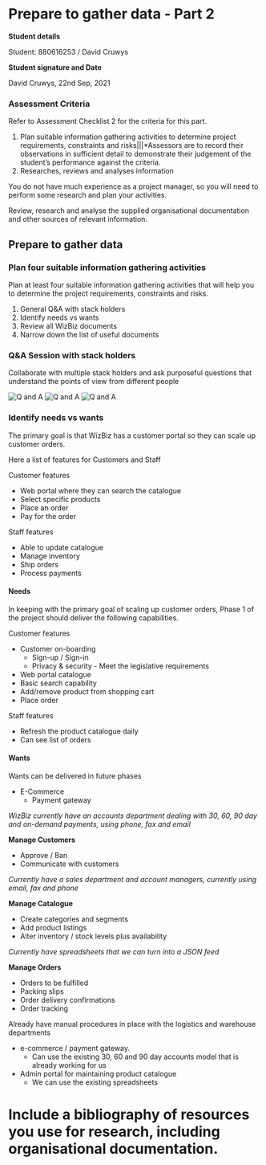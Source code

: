 # Prepare to gather data - Part 2

**Student details**

Student:  880616253 / David Cruwys

**Student signature and Date**

David Cruwys, 22nd Sep, 2021

### Assessment Criteria

Refer to Assessment Checklist 2 for the criteria for this part.

1. Plan suitable information gathering activities to determine project requirements, constraints and risks|||*Assessors are to record their observations in sufficient detail to demonstrate their judgement of the student’s performance against the criteria.
2. Researches, reviews and analyses information

You do not have much experience as a project manager, so you will need to perform some research and plan your activities.

Review, research and analyse the supplied organisational documentation and other sources of relevant information.

## Prepare to gather data

### Plan four suitable information gathering activities

Plan at least four suitable information gathering activities that will help you to determine the project requirements, constraints and risks.

1. General Q&A with stack holders
2. Identify needs vs wants
3. Review all WizBiz documents
4. Narrow down the list of useful documents

### Q&A Session with stack holders

Collaborate with multiple stack holders and ask purposeful questions that understand the points of view from different people

![Q and A](./images_from_classroom/wkx-1.png)
![Q and A](./images_from_classroom/wkx-2.png)
![Q and A](./images_from_classroom/wkx-3.png)

### Identify needs vs wants

The primary goal is that WizBiz has a customer portal so they can scale up customer orders.

Here a list of features for Customers and Staff

Customer features

- Web portal where they can search the catalogue
- Select specific products
- Place an order
- Pay for the order

Staff features

- Able to update catalogue
- Manage inventory
- Ship orders
- Process payments

#### Needs

In keeping with the primary goal of scaling up customer orders, Phase 1 of the project should deliver the following capabilities.

Customer features

- Customer on-boarding
  - Sign-up / Sign-in
  - Privacy & security - Meet the legislative requirements
- Web portal catalogue
- Basic search capability
- Add/remove product from shopping cart
- Place order

Staff features

- Refresh the product catalogue daily
- Can see list of orders

#### Wants

Wants can be delivered in future phases

- E-Commerce
  - Payment gateway

*WizBiz currently have an accounts department dealing with 30, 60, 90 day and on-demand payments, using phone, fax and email*

**Manage Customers**

  - Approve / Ban
  - Communicate with customers

*Currently have a sales department and account managers, currently using email, fax and phone*

**Manage Catalogue**

- Create categories and segments
- Add product listings
- Alter inventory / stock levels plus availability

*Currently have spreadsheets that we can turn into a JSON feed*

**Manage Orders**

- Orders to be fulfilled
- Packing slips
- Order delivery confirmations
- Order tracking

Already have manual procedures in place with the logistics and warehouse departments

- e-commerce / payment gateway.
  - Can use the existing 30, 60 and 90 day accounts model that is already working for us
- Admin portal for maintaining product catalogue
  - We can use the existing spreadsheets


# Include a bibliography of resources you use for research, including organisational documentation.

